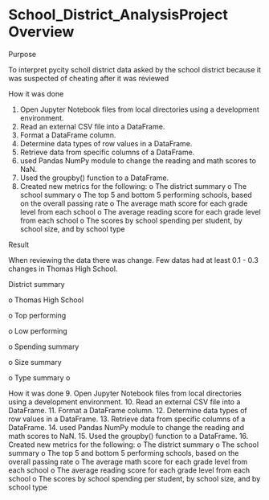 # School_District_AnalysisProject Overview

Purpose

To interpret pycity scholl district data asked by the school district because it was suspected of cheating after it was reviewed 

How it was done 
1.	Open Jupyter Notebook files from local directories using a development environment.
2.	Read an external CSV file into a DataFrame.
3.	Format a DataFrame column.
4.	Determine data types of row values in a DataFrame.
5.	Retrieve data from specific columns of a DataFrame.
6.	used Pandas NumPy module to change the reading and math scores to NaN.
7.	Used the groupby() function to a DataFrame.
8.	Created new metrics for the following:
o	The district summary
o	The school summary
o	The top 5 and bottom 5 performing schools, based on the overall passing rate
o	The average math score for each grade level from each school
o	The average reading score for each grade level from each school
o	The scores by school spending per student, by school size, and by school type

Result 

When reviewing the data there was change. Few datas had at least 0.1 - 0.3 changes in Thomas High School.


District summary 
 
o	Thomas High School
 
o	Top performing 
 



o	Low performing 
 
o	Spending summary 
 
o	Size summary 
 
o	Type summary
o	 

How it was done 
9.	Open Jupyter Notebook files from local directories using a development environment.
10.	Read an external CSV file into a DataFrame.
11.	Format a DataFrame column.
12.	Determine data types of row values in a DataFrame.
13.	Retrieve data from specific columns of a DataFrame.
14.	used Pandas NumPy module to change the reading and math scores to NaN.
15.	Used the groupby() function to a DataFrame.
16.	Created new metrics for the following:
o	The district summary
o	The school summary
o	The top 5 and bottom 5 performing schools, based on the overall passing rate
o	The average math score for each grade level from each school
o	The average reading score for each grade level from each school
o	The scores by school spending per student, by school size, and by school type


